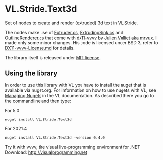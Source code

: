 # VL.Stride.Text3d

Set of nodes to create and render (extruded) 3d text in VL.Stride.

The nodes make use of [Extruder.cs](https://github.com/mrvux/dx11-vvvv/blob/master/Nodes/VVVV.DX11.Nodes.Text3d/Extruder.cs), [ExtrudingSink.cs](https://github.com/mrvux/dx11-vvvv/blob/master/Nodes/VVVV.DX11.Nodes.Text3d/ExtrudingSink.cs) and [OutlineRenderer.cs](https://github.com/mrvux/dx11-vvvv/blob/master/Nodes/VVVV.DX11.Nodes.Text3d/OutlineRenderer.cs) that come with [dx11-vvvv](https://github.com/mrvux/dx11-vvvv) by 
[Julien Vulliet aka mrvux](https://github.com/mrvux). I made only some minor changes. His code is licensed under BSD 3, refer to [DX11-vvvv-License.md](https://github.com/bj-rn/VL.Stride.Text3d/blob/master/DX11-vvvv-License.md) for details.

The library itself is released under [MIT license](https://github.com/bj-rn/VL.Stride.Text3d/blob/master/LICENSE).

## Using the library
In order to use this library with VL you have to install the nuget that is available via nuget.org. For information on how to use nugets with VL, see [Managing Nugets](https://thegraybook.vvvv.org/reference/hde/managing-nugets.html) in the VL documentation. As described there you go to the commandline and then type:

For 5.0

    nuget install VL.Stride.Text3d


For 2021.4

    nuget install VL.Stride.Text3d -version 0.4.0


Try it with vvvv, the visual live-programming environment for .NET  
Download: http://visualprogramming.net
